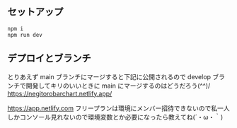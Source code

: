 ## セットアップ

```npm
npm i
npm run dev
```

## デプロイとブランチ

とりあえず main ブランチにマージすると下記に公開されるので develop ブランチで開発してキリのいいときに main にマージするのはどうだろう(^^)/  
https://negitorobarchart.netlify.app/


https://app.netlify.com
フリープランは環境にメンバー招待できないので私一人しかコンソール見れないので環境変数とか必要になったら教えてね(´・ω・｀)
